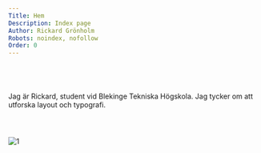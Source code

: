```yaml
---
Title: Hem
Description: Index page
Author: Rickard Grönholm
Robots: noindex, nofollow
Order: 0
---
```


<div class="main-wrapper">
    <div class="item1" style="padding: 3em 0;">
        <p>Jag är Rickard, student vid Blekinge Tekniska Högskola. Jag tycker om att utforska layout och typografi.</p>
    </div>
    <div class="item2"></div>
    <div class="item3">
       <img src="%assets_url%/img/me.jpg" alt="1">
    </div>       
</div>

